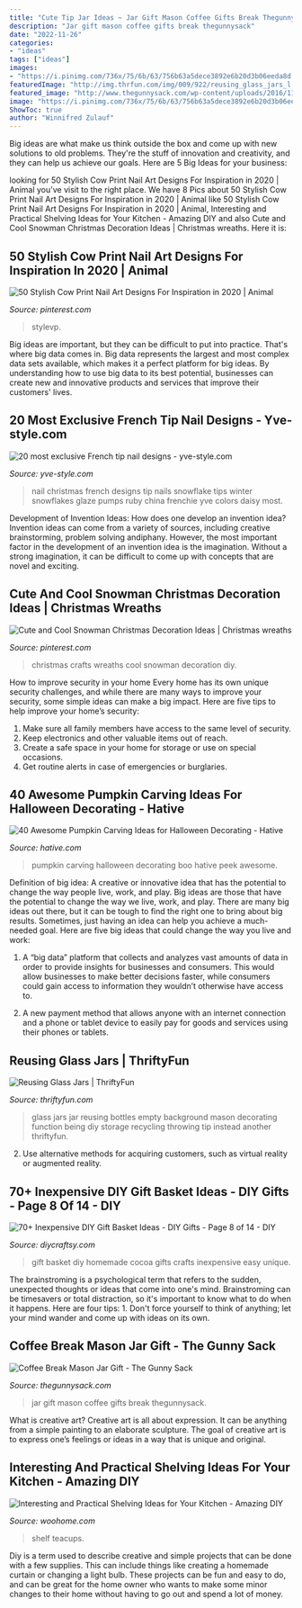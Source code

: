 ```yaml
---
title: "Cute Tip Jar Ideas ~ Jar Gift Mason Coffee Gifts Break Thegunnysack"
description: "Jar gift mason coffee gifts break thegunnysack"
date: "2022-11-26"
categories:
- "ideas"
tags: ["ideas"]
images:
- "https://i.pinimg.com/736x/75/6b/63/756b63a5dece3892e6b20d3b06eeda8d.jpg"
featuredImage: "http://img.thrfun.com/img/009/922/reusing_glass_jars_l.jpg"
featured_image: "http://www.thegunnysack.com/wp-content/uploads/2016/11/Coffee-Break-Mason-Jar-Gift.jpg"
image: "https://i.pinimg.com/736x/75/6b/63/756b63a5dece3892e6b20d3b06eeda8d.jpg"
ShowToc: true
author: "Winnifred Zulauf"
---
```



Big ideas are what make us think outside the box and come up with new solutions to old problems. They're the stuff of innovation and creativity, and they can help us achieve our goals. Here are 5 Big Ideas for your business: 

	

		
looking for 50 Stylish Cow Print Nail Art Designs For Inspiration in 2020 | Animal you've visit to the right place. We have 8 Pics about 50 Stylish Cow Print Nail Art Designs For Inspiration in 2020 | Animal like 50 Stylish Cow Print Nail Art Designs For Inspiration in 2020 | Animal, Interesting and Practical Shelving Ideas for Your Kitchen - Amazing DIY and also Cute and Cool Snowman Christmas Decoration Ideas | Christmas wreaths. Here it is:
		
    
## 50 Stylish Cow Print Nail Art Designs For Inspiration In 2020 | Animal

<img loading=lazy src="https://i.pinimg.com/736x/21/11/55/211155141e4ea26d6f30ea0bd3ad97b8.jpg" onerror="this.onerror=null;this.src='https://tse2.mm.bing.net/th?id=OIP.CQQoOXFv4K_S90aXdyq4bwHaJ_&amp;pid=15.1';" alt="50 Stylish Cow Print Nail Art Designs For Inspiration in 2020 | Animal">

_Source: pinterest.com_

>stylevp. 

	

Big ideas are important, but they can be difficult to put into practice. That's where big data comes in. Big data represents the largest and most complex data sets available, which makes it a perfect platform for big ideas. By understanding how to use big data to its best potential, businesses can create new and innovative products and services that improve their customers' lives.

    
## 20 Most Exclusive French Tip Nail Designs - Yve-style.com

<img loading=lazy src="http://yve-style.com/wp-content/uploads/2014/11/winter-french-tips-nails-designs.jpg" onerror="this.onerror=null;this.src='https://tse1.mm.bing.net/th?id=OIP.3szzCeaUOMEj9wEYGMpPTAAAAA&amp;pid=15.1';" alt="20 most exclusive French tip nail designs - yve-style.com">

_Source: yve-style.com_

>nail christmas french designs tip nails snowflake tips winter snowflakes glaze pumps ruby china frenchie yve colors daisy most. 

	

Development of Invention Ideas: How does one develop an invention idea?
Invention ideas can come from a variety of sources, including creative brainstorming, problem solving andiphany. However, the most important factor in the development of an invention idea is the imagination. Without a strong imagination, it can be difficult to come up with concepts that are novel and exciting.

    
## Cute And Cool Snowman Christmas Decoration Ideas | Christmas Wreaths

<img loading=lazy src="https://i.pinimg.com/736x/75/6b/63/756b63a5dece3892e6b20d3b06eeda8d.jpg" onerror="this.onerror=null;this.src='https://tse2.mm.bing.net/th?id=OIP.1LUL0QaRpXxaXcX1qphl1AHaNH&amp;pid=15.1';" alt="Cute and Cool Snowman Christmas Decoration Ideas | Christmas wreaths">

_Source: pinterest.com_

>christmas crafts wreaths cool snowman decoration diy. 

	

How to improve security in your home
Every home has its own unique security challenges, and while there are many ways to improve your security, some simple ideas can make a big impact. Here are five tips to help improve your home’s security:
1. Make sure all family members have access to the same level of security.
2. Keep electronics and other valuable items out of reach.
3. Create a safe space in your home for storage or use on special occasions.
4. Get routine alerts in case of emergencies or burglaries.

    
## 40 Awesome Pumpkin Carving Ideas For Halloween Decorating - Hative

<img loading=lazy src="https://hative.com/wp-content/uploads/2014/10/pumpkin-carving-ideas/36-peek-a-boo.jpg" onerror="this.onerror=null;this.src='https://tse2.mm.bing.net/th?id=OIP.fLGVosCzVWFA8AS1ujKWEAHaHa&amp;pid=15.1';" alt="40 Awesome Pumpkin Carving Ideas for Halloween Decorating - Hative">

_Source: hative.com_

>pumpkin carving halloween decorating boo hative peek awesome. 

	

Definition of big idea: A creative or innovative idea that has the potential to change the way people live, work, and play.
Big ideas are those that have the potential to change the way we live, work, and play. There are many big ideas out there, but it can be tough to find the right one to bring about big results. Sometimes, just having an idea can help you achieve a much-needed goal. Here are five big ideas that could change the way you live and work: 
1. A “big data” platform that collects and analyzes vast amounts of data in order to provide insights for businesses and consumers. This would allow businesses to make better decisions faster, while consumers could gain access to information they wouldn’t otherwise have access to.

2. A new payment method that allows anyone with an internet connection and a phone or tablet device to easily pay for goods and services using their phones or tablets.

    
## Reusing Glass Jars | ThriftyFun

<img loading=lazy src="http://img.thrfun.com/img/009/922/reusing_glass_jars_l.jpg" onerror="this.onerror=null;this.src='https://tse2.mm.bing.net/th?id=OIP.5pJdn7tG8SrHEYQRSJW-pAHaLG&amp;pid=15.1';" alt="Reusing Glass Jars | ThriftyFun">

_Source: thriftyfun.com_

>glass jars jar reusing bottles empty background mason decorating function being diy storage recycling throwing tip instead another thriftyfun. 

	

2. Use alternative methods for acquiring customers, such as virtual reality or augmented reality.

    
## 70+ Inexpensive DIY Gift Basket Ideas - DIY Gifts - Page 8 Of 14 - DIY

<img loading=lazy src="http://www.diycraftsy.com/wp-content/uploads/2017/04/DIY-Homemade-Cocoa-Gift-Basket.jpg" onerror="this.onerror=null;this.src='https://tse4.mm.bing.net/th?id=OIP.xqk6cTlgDHyvwGp1hrEW0AHaLJ&amp;pid=15.1';" alt="70+ Inexpensive DIY Gift Basket Ideas - DIY Gifts - Page 8 of 14 - DIY">

_Source: diycraftsy.com_

>gift basket diy homemade cocoa gifts crafts inexpensive easy unique. 

	

The brainstroming is a psychological term that refers to the sudden, unexpected thoughts or ideas that come into one's mind. Brainstroming can be timesavers or total distraction, so it's important to know what to do when it happens. Here are four tips: 1. Don't force yourself to think of anything; let your mind wander and come up with ideas on its own. 
    
## Coffee Break Mason Jar Gift - The Gunny Sack

<img loading=lazy src="http://www.thegunnysack.com/wp-content/uploads/2016/11/Coffee-Break-Mason-Jar-Gift.jpg" onerror="this.onerror=null;this.src='https://tse3.mm.bing.net/th?id=OIP.NOgXRNAbPXscgw8dpL6o4wHaLG&amp;pid=15.1';" alt="Coffee Break Mason Jar Gift - The Gunny Sack">

_Source: thegunnysack.com_

>jar gift mason coffee gifts break thegunnysack. 

	

What is creative art?
Creative art is all about expression. It can be anything from a simple painting to an elaborate sculpture. The goal of creative art is to express one’s feelings or ideas in a way that is unique and original.

    
## Interesting And Practical Shelving Ideas For Your Kitchen - Amazing DIY

<img loading=lazy src="https://www.woohome.com/wp-content/uploads/2017/08/kitchen-shelf-ideas-7.jpg" onerror="this.onerror=null;this.src='https://tse3.mm.bing.net/th?id=OIP.ZaZDsPaHquCIXM61_mHXjQHaLW&amp;pid=15.1';" alt="Interesting and Practical Shelving Ideas for Your Kitchen - Amazing DIY">

_Source: woohome.com_

>shelf teacups. 

	

Diy is a term used to describe creative and simple projects that can be done with a few supplies. This can include things like creating a homemade curtain or changing a light bulb. These projects can be fun and easy to do, and can be great for the home owner who wants to make some minor changes to their home without having to go out and spend a lot of money.

